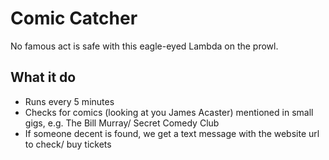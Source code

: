 # Comic Catcher

No famous act is safe with this eagle-eyed Lambda on the prowl.

## What it do

- Runs every 5 minutes
- Checks for comics (looking at you James Acaster) mentioned in small gigs, e.g. The Bill Murray/ Secret Comedy Club
- If someone decent is found, we get a text message with the website url to check/ buy tickets
